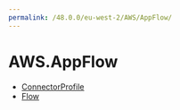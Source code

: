 ```yaml
---
permalink: /48.0.0/eu-west-2/AWS/AppFlow/
---
```


# AWS.AppFlow



* [ConnectorProfile](ConnectorProfile.md)
* [Flow](Flow.md)